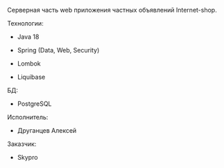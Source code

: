 Серверная часть web приложения частных объявлений Internet-shop.

Технологии:
 * Java 18

 * Spring (Data, Web, Security)
  
 * Lombok
  
 * Liquibase
  
БД:

 * PostgreSQL
  
Исполнитель:

 * Друганцев Алексей
  
Заказчик:

 * Skypro